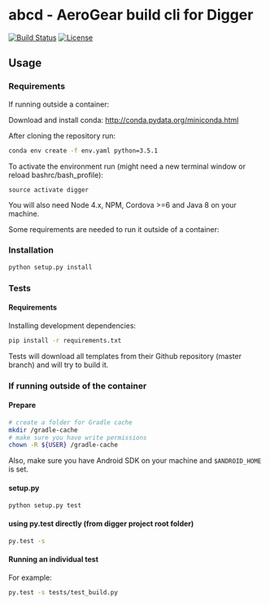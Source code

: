 # abcd - AeroGear build cli for Digger

[![Build Status](https://travis-ci.org/aerogear/digger-build-cli.png)](https://travis-ci.org/aerogear/digger-build-cli)
[![License](https://img.shields.io/:license-Apache2-blue.svg)](http://www.apache.org/licenses/LICENSE-2.0)


## Usage

### Requirements

If running outside a container:

Download and install conda: http://conda.pydata.org/miniconda.html

After cloning the repository run:

```sh
conda env create -f env.yaml python=3.5.1
```

To activate the environment run (might need a new terminal window or reload bashrc/bash_profile):

```
source activate digger
```

You will also need Node 4.x, NPM, Cordova >=6 and Java 8 on your machine.


Some requirements are needed to run it outside of a container:


### Installation

```sh
python setup.py install
```

### Tests

#### Requirements

Installing development dependencies:

```sh
pip install -r requirements.txt
```

Tests will download all templates from their Github repository (master branch) and will try to build it.

### If running outside of the container

#### Prepare

```sh
# create a folder for Gradle cache
mkdir /gradle-cache
# make sure you have write permissions
chown -R ${USER} /gradle-cache
```

Also, make sure you have Android SDK on your machine and `$ANDROID_HOME` is set.

#### setup.py

```sh
python setup.py test
```

####  using py.test directly (from digger project root folder)

```sh
py.test -s
```

#### Running an individual test

For example:

```sh
py.test -s tests/test_build.py
```